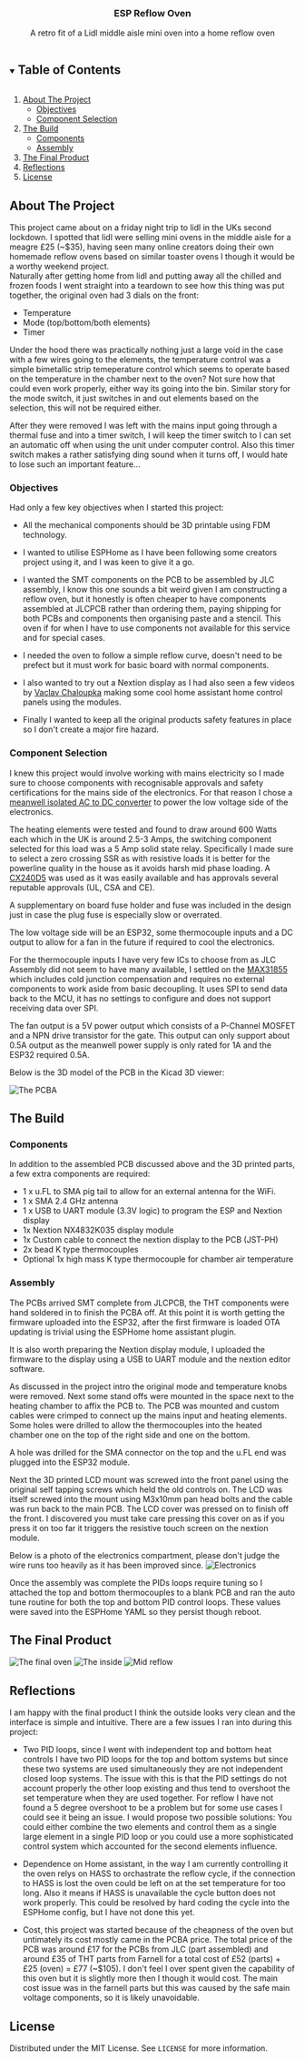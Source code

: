 
<!--
*** Thanks for checking out the Best-README-Template. If you have a suggestion
*** that would make this better, please fork the repo and create a pull request
*** or simply open an issue with the tag "enhancement".
*** Thanks again! Now go create something AMAZING! :D
***
***
***
*** To avoid retyping too much info. Do a search and replace for the following:
*** github_username, repo_name, twitter_handle, email, project_title, project_description
-->

<!--
*** This readme is based on the template from this github project
*** https://github.com/othneildrew/Best-README-Template
-->



<!-- PROJECT SHIELDS -->
<!--
*** I'm using markdown "reference style" links for readability.
*** Reference links are enclosed in brackets [ ] instead of parentheses ( ).
*** See the bottom of this document for the declaration of the reference variables
*** for contributors-url, forks-url, etc. This is an optional, concise syntax you may use.
*** https://www.markdownguide.org/basic-syntax/#reference-style-links
-->




<br />
<p align="center">

  <h3 align="center">ESP Reflow Oven</h3>

  <p align="center">
    A retro fit of a Lidl middle aisle mini oven into a home reflow oven
  </p>
</p>



<!-- TABLE OF CONTENTS -->
<details open="open">
  <summary><h2 style="display: inline-block">Table of Contents</h2></summary>
  <ol>
    <li>
      <a href="#about-the-project">About The Project</a>
      <ul>
        <li><a href="#objectives">Objectives</a></li>
        <li><a href="#component-selection">Component Selection</a></li>
      </ul>
    </li>
    <li>
      <a href="#the-build">The Build</a>
      <ul>
        <li><a href="#components">Components</a></li>
        <li><a href="#assembly">Assembly</a></li>
      </ul>
    </li>
    <li><a href="#the-final-product">The Final Product</a></li>
    <li><a href="#reflections">Reflections</a></li>
    <li><a href="#license">License</a></li>
  </ol>
</details>



<!-- ABOUT THE PROJECT -->
## About The Project
This project came about on a friday night trip to lidl in the UKs second lockdown. I spotted that lidl were selling mini ovens in the middle aisle for a meagre £25 (~$35), having seen many online creators doing their own homemade reflow ovens based on similar toaster ovens I though it would be a worthy weekend project.  
Naturally after getting home from lidl and putting away all the chilled and frozen foods I went straight into a teardown to see how this thing was put together, the original oven had 3 dials on the front:
* Temperature
* Mode (top/bottom/both elements)
* Timer

Under the hood there was practically nothing just a large void in the case with a few wires going to the elements, the temperature control was a simple bimetallic strip temeperature control which seems to operate based on the temperature in the chamber next to the oven? Not sure how that could even work properly, either way its going into the bin. Similar story for the mode switch, it just switches in and out elements based on the selection, this will not be required either.

After they were removed I was left with the mains input going through a thermal fuse and into a timer switch, I will keep the timer switch to I can set an automatic off when using the unit under computer control. Also this timer switch makes a rather satisfying ding sound when it turns off, I would hate to lose such an important feature...

<!-- OBJECTIVES -->
### Objectives
Had only a few key objectives when I started this project:

* All the mechanical components should be 3D printable using FDM technology.

* I wanted to utilise ESPHome as I have been following some creators project using it, and I was keen to give it a go.

* I wanted the SMT components on the PCB to be assembled by JLC assembly, I know this one sounds a bit weird given I am constructing a reflow oven, but it honestly is often cheaper to have components assembled at JLCPCB rather than ordering them, paying shipping for both PCBs and components then organising paste and a stencil. This oven if for when I have to use components not available for this service and for special cases.

* I needed the oven to follow a simple reflow curve, doesn't need to be prefect but it must work for basic board with normal components.

* I also wanted to try out a Nextion display as I had also seen a few videos by [Vaclav Chaloupka](https://www.youtube.com/user/bruxy70) making some cool home assistant home control panels using the modules.

* Finally I wanted to keep all the original products safety features in place so I don't create a major fire hazard.

<!-- COMPONENT SELECTION -->
### Component Selection

I knew this project would involve working with mains electricity so I made sure to choose components with recognisable approvals and safety certifications for the mains side of the electronics. For that reason I chose a [meanwell isolated AC to DC converter](https://www.meanwell.com/Upload/PDF/IRM-05/IRM-05-SPEC.PDF) to power the low voltage side of the electronics.

The heating elements were tested and found to draw around 600 Watts each which in the UK is around 2.5-3 Amps, the switching component selected for this load was a 5 Amp solid state relay. Specifically I made sure to select a zero crossing SSR as with resistive loads it is better for the powerline quality in the house as it avoids harsh mid phase loading. A [CX240D5](http://www.crydom.com/en/products/catalog/cx-series-ac-pcb-mount.pdf) was used as it was easily available and has approvals several reputable approvals (UL, CSA and CE).

A supplementary on board fuse holder and fuse was included in the design just in case the plug fuse is especially slow or overrated.

The low voltage side will be an ESP32, some thermocouple inputs and a DC output to allow for a fan in the future if required to cool the electronics.

For the thermocouple inputs I have very few ICs to choose from as JLC Assembly did not seem to have many available, I settled on the [MAX31855](https://datasheets.maximintegrated.com/en/ds/MAX31855.pdf) which includes cold junction compensation and requires no external components to work aside from basic decoupling. It uses SPI to send data back to the MCU, it has no settings to configure and does not support receiving data over SPI.

The fan output is a 5V power output which consists of a P-Channel MOSFET and a NPN drive transistor for the gate. This output can only support about 0.5A output as the meanwell power supply is only rated for 1A and the ESP32 required 0.5A.

Below is the 3D model of the PCB in the Kicad 3D viewer:

![The PCBA](https://github.com/MAWoodMain/ESP-Reflow-Oven/blob/master/Photos/Render.PNG?raw=true)

<!-- THE BUILD -->
## The Build

<!-- COMPONENTS -->
### Components

In addition to the assembled PCB discussed above and the 3D printed parts, a few extra components are required:
* 1 x u.FL to SMA pig tail to allow for an external antenna for the WiFi.
* 1 x SMA 2.4 GHz antenna
* 1 x USB to UART module (3.3V logic) to program the ESP and Nextion display
* 1x Nextion NX4832K035 display module
* 1x Custom cable to connect the nextion display to the PCB (JST-PH)
* 2x bead K type thermocouples
* Optional 1x high mass K type thermocouple for chamber air temperature

<!-- ASSEMBLY -->
### Assembly
The PCBs arrived SMT complete from JLCPCB, the THT components were hand soldered in to finish the PCBA off.
At this point it is worth getting the firmware uploaded into the ESP32, after the first firmware is loaded OTA updating is trivial using the ESPHome home assistant plugin.

It is also worth preparing the Nextion display module, I uploaded the firmware to the display using a USB to UART module and the nextion editor software.

As discussed in the project intro the original mode and temperature knobs were removed. 
Next some stand offs were mounted in the space next to the heating chamber to affix the PCB to.
The PCB was mounted and custom cables were crimped to connect up the mains input and heating elements.
Some holes were drilled to allow the thermocouples into the heated chamber one on the top of the right side and one on the bottom.

A hole was drilled for the SMA connector on the top and the u.FL end was plugged into the ESP32 module.

Next the 3D printed LCD mount was screwed into the front panel using the original self tapping screws which held the old controls on. The LCD was itself screwed into the mount using M3x10mm pan head bolts and the cable was run back to the main PCB. The LCD cover was pressed on to finish off the front. I discovered you must take care pressing this cover on as if you press it on too far it triggers the resistive touch screen on the nextion module.

Below is a photo of the electronics compartment, please don't judge the wire runs too heavily as it has been improved since.
![Electronics](https://raw.githubusercontent.com/MAWoodMain/ESP-Reflow-Oven/master/Photos/Electronics.jpg)

Once the assembly was complete the PIDs loops require tuning so I attached the top and bottom thermocouples to a blank PCB and ran the auto tune routine for both the top and bottom PID control loops.
These values were saved into the ESPHome YAML so they persist though reboot.

<!-- THE FINAL PRODUCT -->
## The Final Product
![The final oven](https://raw.githubusercontent.com/MAWoodMain/ESP-Reflow-Oven/master/Photos/AssembledFront.jpg)
![The inside](https://raw.githubusercontent.com/MAWoodMain/ESP-Reflow-Oven/master/Photos/Inside.jpg)
![Mid reflow](https://raw.githubusercontent.com/MAWoodMain/ESP-Reflow-Oven/master/Photos/PeakReflow.jpg)
<!-- REFLECTIONS -->
## Reflections

I am happy with the final product I think the outside looks very clean and the interface is simple and intuitive.
There are a few issues I ran into during this project:
* Two PID loops, since I went with independent top and bottom heat controls I have two PID loops for the top and bottom systems but since these two systems are used simultaneously they are not independent closed loop systems. The issue with this is that the PID settings do not account properly the other loop existing and thus tend to overshoot the set temperature when they are used together. For reflow I have not found a 5 degree overshoot to be a problem but for some use cases I could see it being an issue. I would propose two possible solutions: You could either combine the two elements and control them as a single large element in a single PID loop or you could use a more sophisticated control system which accounted for the second elements influence.

* Dependence on Home assistant, in the way I am currently controlling it the oven relys on HASS to orchastrate the reflow cycle, if the connection to HASS is lost the oven could be left on at the set temperature for too long. Also it means if HASS is unavailable the cycle button does not work properly. This could be resolved by hard coding the cycle into the ESPHome config, but I have not done this yet.

* Cost, this project was started because of the cheapness of the oven but untimately its cost mostly came in the PCBA price. The total price of the PCB was around £17 for the PCBs from JLC (part assembled) and around £35 of THT parts from Farnell for a total cost of £52 (parts) + £25 (oven) = £77 (~$105). I don't feel I over spent given the capability of this oven but it is slightly more then I though it would cost. The main cost issue was in the farnell parts but this was caused by the safe main voltage components, so it is likely unavoidable.

<!-- LICENSE -->
## License

Distributed under the MIT License. See `LICENSE` for more information.

